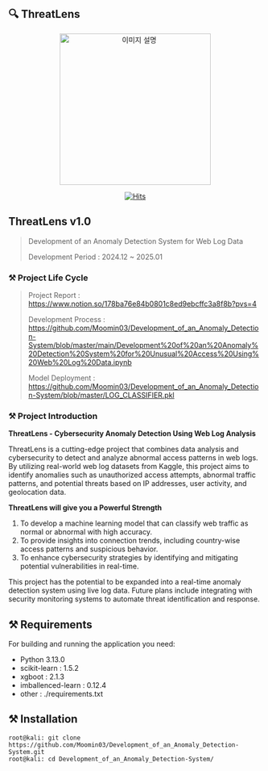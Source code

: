 ## 🔍 ThreatLens

<p align="center">
  <img src="https://github.com/Moomin03/Development_of_an_Anomaly_Detection-System/blob/master/LOGO.jpg" alt="이미지 설명" width="300" height="300">
</p>

<p align="center">
  <a href="https://hits.seeyoufarm.com">
    <img src="https://hits.seeyoufarm.com/api/count/incr/badge.svg?url=https%3A%2F%2Fgithub.com%2FMoomin03%2FDevelopment_of_an_Anomaly_Detection-System%2F&count_bg=%2379C83D&title_bg=%23555555&icon=jupyter.svg&icon_color=%23E7E7E7&title=ThreatLens&edge_flat=True" alt="Hits">
  </a>
</p>


## ThreatLens v1.0

> Development of an Anomaly Detection System for Web Log Data
>
> Development Period : 2024.12 ~ 2025.01


### ⚒️ Project Life Cycle
> Project Report : https://www.notion.so/178ba76e84b0801c8ed9ebcffc3a8f8b?pvs=4
>
> Development Process : https://github.com/Moomin03/Development_of_an_Anomaly_Detection-System/blob/master/main/Development%20of%20an%20Anomaly%20Detection%20System%20for%20Unusual%20Access%20Using%20Web%20Log%20Data.ipynb
>
> Model Deployment : https://github.com/Moomin03/Development_of_an_Anomaly_Detection-System/blob/master/LOG_CLASSIFIER.pkl


### ⚒️ Project Introduction
**ThreatLens - Cybersecurity Anomaly Detection Using Web Log Analysis**

ThreatLens is a cutting-edge project that combines data analysis and cybersecurity to detect and analyze abnormal access patterns in web logs. By utilizing real-world web log datasets from Kaggle, this project aims to identify anomalies such as unauthorized access attempts, abnormal traffic patterns, and potential threats based on IP addresses, user activity, and geolocation data.

**ThreatLens will give you a Powerful Strength**

1. To develop a machine learning model that can classify web traffic as normal or abnormal with high accuracy.
2. To provide insights into connection trends, including country-wise access patterns and suspicious behavior.
3. To enhance cybersecurity strategies by identifying and mitigating potential vulnerabilities in real-time.

This project has the potential to be expanded into a real-time anomaly detection system using live log data. Future plans include integrating with security monitoring systems to automate threat identification and response.


## ⚒️ Requirements
For building and running the application you need:
- Python 3.13.0
- scikit-learn : 1.5.2
- xgboot : 2.1.3
- imballenced-learn : 0.12.4
- other : ./requirements.txt


## ⚒️ Installation
```
root@kali: git clone https://github.com/Moomin03/Development_of_an_Anomaly_Detection-System.git
root@kali: cd Development_of_an_Anomaly_Detection-System/
```

